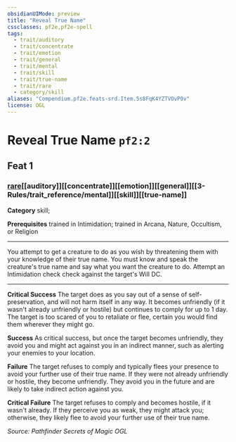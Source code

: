 ```yaml
---
obsidianUIMode: preview
title: "Reveal True Name"
cssclasses: pf2e,pf2e-spell
tags:
  - trait/auditory
  - trait/concentrate
  - trait/emotion
  - trait/general
  - trait/mental
  - trait/skill
  - trait/true-name
  - trait/rare
  - category/skill
aliases: "Compendium.pf2e.feats-srd.Item.5s8FqK4YZTVOvP0v"
license: OGL
---
```

# Reveal True Name `pf2:2`
## Feat 1
### [rare](rare "Rare Rarity Trait")[[auditory]][[concentrate]][[emotion]][[general]][[3-Rules/trait_reference/mental]][[skill]][[true-name]]

**Category** skill; 



**Prerequisites** trained in Intimidation; trained in Arcana, Nature, Occultism, or Religion
* * *
You attempt to get a creature to do as you wish by threatening them with your knowledge of their true name. You must know and speak the creature's true name and say what you want the creature to do. Attempt an Intimidation check check against the target's Will DC.

* * *

**Critical Success** The target does as you say out of a sense of self-preservation, and will not harm itself in any way. It becomes unfriendly (if it wasn't already unfriendly or hostile) but continues to comply for up to 1 day. The target is too scared of you to retaliate or flee, certain you would find them wherever they might go.

**Success** As critical success, but once the target becomes unfriendly, they avoid you and might act against you in an indirect manner, such as alerting your enemies to your location.

**Failure** The target refuses to comply and typically flees your presence to avoid your further use of their true name. If they were not already unfriendly or hostile, they become unfriendly. They avoid you in the future and are likely to take indirect action against you.

**Critical Failure** The target refuses to comply and becomes hostile, if it wasn't already. If they perceive you as weak, they might attack you; otherwise, they likely flee to avoid your further use of their true name.

*Source: Pathfinder Secrets of Magic*
*OGL*